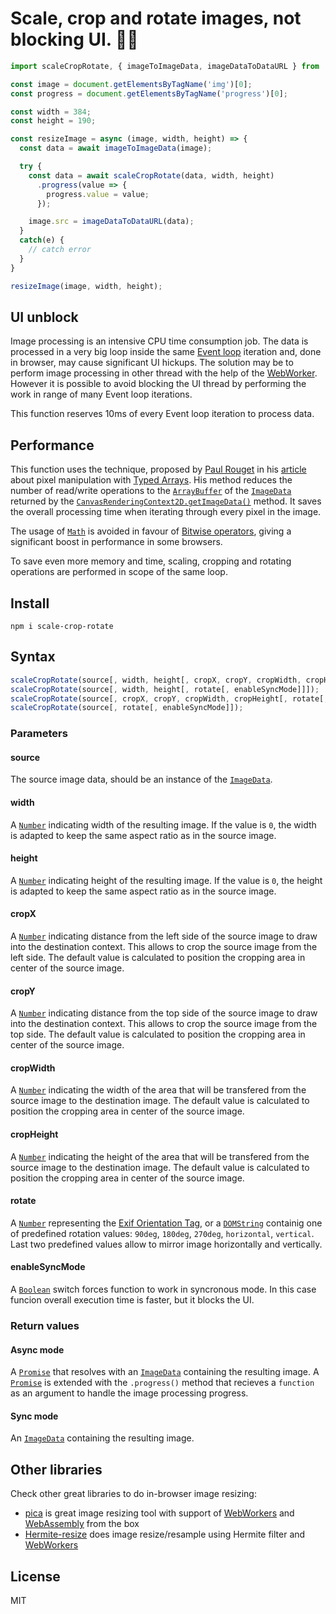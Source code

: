 Scale, crop and rotate images, not blocking UI. :construction::collision:
==========================================================================
```javascript
import scaleCropRotate, { imageToImageData, imageDataToDataURL } from 'scale-crop-rotate';

const image = document.getElementsByTagName('img')[0];
const progress = document.getElementsByTagName('progress')[0];

const width = 384;
const height = 190;

const resizeImage = async (image, width, height) => {
  const data = await imageToImageData(image);

  try {
    const data = await scaleCropRotate(data, width, height)
      .progress(value => {
        progress.value = value;
      });

    image.src = imageDataToDataURL(data);
  }
  catch(e) {
    // catch error
  }
}

resizeImage(image, width, height);
```



UI unblock
----------
Image processing is an intensive CPU time consumption job. The data is processed in a very big loop inside the same [Event loop] iteration and, done in browser, may cause significant UI hickups. The solution may be to perform image processing in other thread with the help of the [WebWorker][WebWorkers]. However it is possible to avoid blocking the UI thread by performing the work in range of many Event loop iterations.

This function reserves 10ms of every Event loop iteration to process data.



Performance
-----------
This function uses the technique, proposed by [Paul Rouget] in his [article][1] about pixel manipulation with [Typed Arrays]. His method reduces the number of read/write operations to the [`ArrayBuffer`] of the [`ImageData`] returned by the [`CanvasRenderingContext2D.getImageData()`] method. It saves the overall processing time when iterating through every pixel in the image.

The usage of [`Math`] is avoided in favour of [Bitwise operators], giving a significant boost in performance in some browsers.

To save even more memory and time, scaling, cropping and rotating operations are performed in scope of the same loop.



Install
-------
```
npm i scale-crop-rotate
```



Syntax
------
```javascript
scaleCropRotate(source[, width, height[, cropX, cropY, cropWidth, cropHeight[, rotate[, enableSyncMode]]]]);
scaleCropRotate(source[, width, height[, rotate[, enableSyncMode]]]);
scaleCropRotate(source[, cropX, cropY, cropWidth, cropHeight[, rotate[, enableSyncMode]]]);
scaleCropRotate(source[, rotate[, enableSyncMode]]);
```

### Parameters

#### source
The source image data, should be an instance of the [`ImageData`].

#### width
A [`Number`] indicating width of the resulting image. If the value is `0`, the width is adapted to keep the same aspect ratio as in the source image.

#### height
A [`Number`] indicating height of the resulting image. If the value is `0`, the height is adapted to keep the same aspect ratio as in the source image.

#### cropX
A [`Number`] indicating distance from the left side of the source image to draw into the destination context. This allows to crop the source image from the left side. The default value is calculated to position the cropping area in center of the source image.

#### cropY
A [`Number`] indicating distance from the top side of the source image to draw into the destination context. This allows to crop the source image from the top side. The default value is calculated to position the cropping area in center of the source image.

#### cropWidth
A [`Number`] indicating the width of the area that will be transfered from the source image to the destination image. The default value is calculated to position the cropping area in center of the source image.

#### cropHeight
A [`Number`] indicating the height of the area that will be transfered from the source image to the destination image. The default value is calculated to position the cropping area in center of the source image.

#### rotate
A [`Number`] representing the [Exif Orientation Tag], or a [`DOMString`] containig one of predefined rotation values: `90deg`, `180deg`, `270deg`, `horizontal`, `vertical`. Last two predefined values allow to mirror image horizontally and vertically.

#### enableSyncMode
A [`Boolean`] switch forces function to work in syncronous mode. In this case funcion overall execution time is faster, but it blocks the UI.

### Return values
#### Async mode
A [`Promise`] that resolves with an [`ImageData`] containing the resulting image. A [`Promise`] is extended with the `.progress()` method that recieves a `function` as an argument to handle the image processing progress.

#### Sync mode
An [`ImageData`] containing the resulting image.



Other libraries
---------------
Check other great libraries to do in-browser image resizing:
- [pica] is great image resizing tool with support of [WebWorkers] and [WebAssembly] from the box
- [Hermite-resize] does image resize/resample using Hermite filter and [WebWorkers]



License
-------
MIT



[`ArrayBuffer`]: https://developer.mozilla.org/en-US/docs/Web/JavaScript/Reference/Global_Objects/ArrayBuffer "The ArrayBuffer object is used to represent a generic, fixed-length raw binary data buffer. You cannot directly manipulate the contents of an ArrayBuffer; instead, you create one of the typed array objects or a DataView object which represents the buffer in a specific format, and use that to read and write the contents of the buffer."

[`Boolean`]: https://developer.mozilla.org/en-US/docs/Web/JavaScript/Reference/Global_Objects/Boolean "The Boolean object is an object wrapper for a boolean value."

[`CanvasRenderingContext2D.getImageData()`]: https://developer.mozilla.org/en-US/docs/Web/API/CanvasRenderingContext2D/getImageData "The CanvasRenderingContext2D.getImageData() method of the Canvas 2D API returns an ImageData object representing the underlying pixel data for the area of the canvas denoted by the rectangle which starts at (sx, sy) and has an sw width and sh height. This method is not affected by the canvas transformation matrix."

[`DOMString`]: https://developer.mozilla.org/en-US/docs/Web/API/DOMString "DOMString is a UTF-16 String. As JavaScript already uses such strings, DOMString is mapped directly to a String."

[`ImageData`]: https://developer.mozilla.org/en-US/docs/Web/API/ImageData "The ImageData interface represents the underlying pixel data of an area of a <canvas> element. It is created using the ImageData() constructor or creator methods on the CanvasRenderingContext2D object associated with a canvas: createImageData() and getImageData(). It can also be used to set a part of the canvas by using putImageData()."

[`Math`]: https://developer.mozilla.org/en-US/docs/Web/JavaScript/Reference/Global_Objects/Math "Math is a built-in object that has properties and methods for mathematical constants and functions. Not a function object."

[`Number`]: https://developer.mozilla.org/en-US/docs/Web/JavaScript/Reference/Global_Objects/Number "The Number JavaScript object is a wrapper object allowing you to work with numerical values. A Number object is created using the Number() constructor."

[`Promise`]: https://developer.mozilla.org/en-US/docs/Web/API/Promise "The Promise interface represents a proxy for a value not necessarily known at its creation time. It allows you to associate handlers to an asynchronous action's eventual success or failure. This lets asynchronous methods return values like synchronous methods: instead of the final value, the asynchronous method returns a promise of having a value at some point in the future."

[1]: https://hacks.mozilla.org/2011/12/faster-canvas-pixel-manipulation-with-typed-arrays/ "Faster Canvas Pixel Manipulation with Typed Arrays"

[Bitwise operators]: https://developer.mozilla.org/en-US/docs/Web/JavaScript/Reference/Operators/Bitwise_Operators "Bitwise operators treat their operands as a sequence of 32 bits (zeroes and ones), rather than as decimal, hexadecimal, or octal numbers. For example, the decimal number nine has a binary representation of 1001. Bitwise operators perform their operations on such binary representations, but they return standard JavaScript numerical values."

[Event loop]: https://developer.mozilla.org/en-US/docs/Web/JavaScript/EventLoop "JavaScript has a concurrency model based on an \"event loop\". This model is quite different from models in other languages like C and Java."

[Exif Orientation Tag]: http://sylvana.net/jpegcrop/exif_orientation.html "Orientation Tag indicate the orientation of the camera relative to the captured scene"

[Hermite-resize]: https://github.com/viliusle/Hermite-resize "Canvas image resize/resample using Hermite filter with JavaScript."

[pica]: https://github.com/nodeca/pica "Resize image in browser with high quality and high speed."

[Paul Rouget]: http://paulrouget.com/

[Typed Arrays]: https://developer.mozilla.org/en-US/docs/Web/JavaScript/Typed_arrays "JavaScript typed arrays are array-like objects and provide a mechanism for accessing raw binary data."

[WebAssembly]: https://developer.mozilla.org/en-US/docs/WebAssembly "WebAssembly is a new type of code that can be run in modern web browsers — it is a low-level assembly-like language with a compact binary format that runs with near-native performance and provides languages such as C/C++ with a compilation target so that they can run on the web. It is also designed to run alongside JavaScript, allowing both to work together."

[WebWorkers]: https://developer.mozilla.org/en-US/docs/Web/API/Web_Workers_API "Web Workers makes it possible to run a script operation in background thread separate from the main execution thread of a web application. The advantage of this is that laborious processing can be performed in a separate thread, allowing the main (usually the UI) thread to run without being blocked/slowed down."
